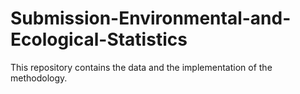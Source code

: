 # Submission-Environmental-and-Ecological-Statistics
This repository contains the data and the implementation of the methodology. 
